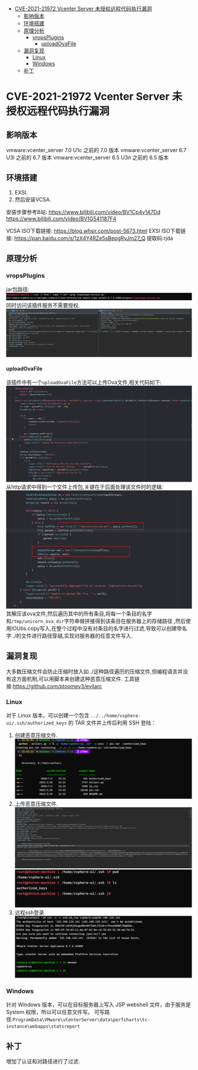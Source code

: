 - [CVE-2021-21972 Vcenter Server 未授权远程代码执行漏洞](#cve-2021-21972-vcenter-server-未授权远程代码执行漏洞)
  - [影响版本](#影响版本)
  - [环境搭建](#环境搭建)
  - [原理分析](#原理分析)
    - [vropsPlugins](#vropsplugins)
      - [uploadOvaFile](#uploadovafile)
  - [漏洞复现](#漏洞复现)
    - [Linux](#linux)
    - [Windows](#windows)
  - [补丁](#补丁)
# CVE-2021-21972 Vcenter Server 未授权远程代码执行漏洞
## 影响版本
vmware:vcenter_server 7.0 U1c 之前的 7.0 版本
vmware:vcenter_server 6.7 U3l 之前的 6.7 版本
vmware:vcenter_server 6.5 U3n 之前的 6.5 版本
## 环境搭建
1. EXSI.
2. 然后安装VCSA.

安装步骤参考B站: 
https://www.bilibili.com/video/BV1Cp4y147Dd
https://www.bilibili.com/video/BV1G541187F4

VCSA ISO下载链接: https://blog.whsir.com/post-5673.html
EXSI ISO下载链接: https://pan.baidu.com/s/1zX4Y4RZe5sBepgRyJm27_Q  提取码:rjda
## 原理分析
### vropsPlugins
jar包路径:  
![](1.png)
同时访问该插件服务不需要授权.
![](8.png)
#### uploadOvaFile
该插件中有一个`uploadOvaFile`方法可以上传Ova文件,相关代码如下:
![](2.png)
从http请求中得到一个文件上传包,关键在于后面处理该文件时的逻辑:
![](3.png)
其解压该ova文件,然后遍历其中的所有条目,将每一个条目的名字和`/tmp/unicorn_ova_dir`字符串做拼接得到该条目在服务器上的存储路径
,然后使用IOUtis.copy写入,在整个过程中没有对条目的名字进行过滤,导致可以创建带名字../的文件进行路径穿越,实现对服务器的任意文件写入.
## 漏洞复现
大多数压缩文件会防止压缩时放入如../这种路径遍历的压缩文件,但编程语言并没有这方面机制,可以用脚本来创建这种恶意压缩文件.
工具链接:https://github.com/ptoomey3/evilarc

### Linux
对于 Linux 版本，可以创建一个包含 `../../home/vsphere-ui/.ssh/authorized_keys` 的 TAR 文件并上传后利用 SSH 登陆：
1. 创建恶意压缩文件.
![](4.png)
2. 上传恶意压缩文件.
![](5.png)
![](6.png)
3. 远程ssh登录
![](7.png)
### Windows
针对 Windows 版本，可以在目标服务器上写入 JSP webshell 文件，由于服务是 System 权限，所以可以任意文件写。
可写路径:`ProgramData\VMware\vCenterServer\data\perfcharts\tc-instance\webapps\statsreport`
## 补丁
增加了认证和对路径进行了过滤.
